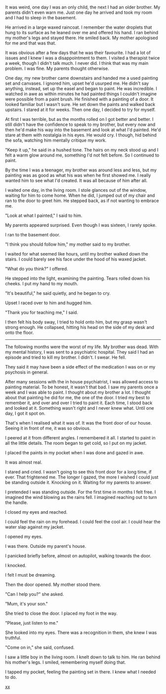 It was weird, one day I was an only child, the next I had an older brother.  My parents didn't even warn me.  Just one day he arrived and took my room and I had to sleep in the basement.

He arrived in a large waxed raincoat.  I remember the water droplets that hung to its surface as he leaned over me and offered his hand.  I ran behind my mother's legs and stayed there.  He smiled back.  My mother apologised for me and that was that.

It was obvious after a few days that he was their favourite.  I had a lot of issues and I knew I was a disappointment to them.  I visited a therapist twice a week, though I didn't talk much.  I never did.  I think that was my main problem.  I was fine.  My parents thought otherwise.

One day, my new brother came downstairs and handed me a used painting set and canvases.  I ignored him, upset he'd usurped me.  He didn't say anything, instead, set up the easel and began to paint.  He was incredible.  I watched in awe as within minutes he had painted things I couldn't imagine were possible from a paint brush.  He finished with a painting of a door.  It looked familiar but I wasn't sure.  He set down the paints and walked back upstairs.  I stared at it for weeks.  Then one day, I decided to try for myself. 

At first I was terrible, but as the months rolled on I got better and better.  I still didn't have the confidence to speak to my brother, but every now and then he'd make his way into the basement and look at what I'd painted.  He'd stare at them with nostalgia in his eyes.  He would cry.  I though, hid behind the sofa, watching him mentally critique my work.

"Keep it up," he said in a hushed tone.  The hairs on my neck stood up and I felt a warm glow around me, something I'd not felt before.  So I continued to paint.

By the time I was a teenager, my brother was around less and less, but my painting was as good as what his was when he first showed me.  I really wanted him to see what I'd created.  It was all because of him after all.

I waited one day, in the living room.  I stole glances out of the window, waiting for him to come home.  When he did, I jumped out of my chair and ran to the door to greet him.  He stepped back, as if not wanting to embrace me.

"Look at what I painted," I said to him.

My parents appeared surprised.  Even though I was sixteen, I rarely spoke.

I ran to the basement door.

"I think you should follow him," my mother said to my brother.

I waited for what seemed like hours, until my brother walked down the stairs.  I could barely see his face under the hood of his waxed jacket.

"What do you think?" I offered.

He stepped into the light, examining the painting.
Tears rolled down his cheeks.  I put my hand to my mouth.

"It's beautiful," he said quietly, and he began to cry.

Upset I raced over to him and hugged him.

"Thank you for teaching me," I said.

I then felt his body sway, I tried to hold onto him, but my grasp wasn't strong enough.  He collapsed, hitting his head on the side of my desk and onto the floor.

***

The following months were the worst of my life.  My brother was dead.  With my mental history, I was sent to a psychiatric hospital.  They said I had an episode and tried to kill my brother.  I didn't.  I swear.  He fell.

They said it may have been a side effect of the medication I was on or my psychosis in general.

After many sessions with the in house psychiatrist, I was allowed access to painting material.  To be honest, it wasn't that bad.  I saw my parents once a week and I was able to paint.  I thought about my brother a lot.  I thought about that painting he did for me, the one of the door.  I tried my best to remember it, and over and over I tried to paint it.  Each time, I stood back and looked at it.  Something wasn't right and I never knew what.  Until one day, I got it spot on.

That's when I realised what it was of.  It was the front door of our house.  Seeing it in front of me, it was so obvious.

I peered at it from different angles.  I remembered it all.  I started to paint in all the little details.  The room began to get cold, so I put on my jacket.

I placed the paints in my pocket when I was done and gazed in awe.

It was almost real.

I stared and cried.  I wasn't going to see this front door for a long time, if ever.  That frightened me.  The longer I gazed, the more I wished I could just be standing outside it.  Knocking on it.  Waiting for my parents to answer.

I pretended I was standing outside.  For the first time in months I felt free.  I imagined the wind blowing as the rains fell.  I imagined reaching out to turn the handle.

I closed my eyes and reached.

I could feel the rain on my forehead.  I could feel the cool air.  I could hear the water slap against my jacket.

I opened my eyes.

I was there.  Outside my parent's house.

I panicked briefly before, almost on autopilot, walking towards the door.

I knocked.

I felt I must be dreaming.

Then the door opened.  My mother stood there.

"Can I help you?" she asked.

"Mum, it's your son."

She tried to close the door.  I placed my foot in the way.

"Please, just listen to me."

She looked into my eyes.  There was a recognition in them, she knew I was truthful.

"Come on in," she said, confused.

I saw a little boy in the living room.  I knelt down to talk to him.  He ran behind his mother's legs.  I smiled, remembering myself doing that.

I tapped my pocket, feeling the painting set in there.   I knew what I needed to do.

[xx](https://www.facebook.com/theedwincrowe/)